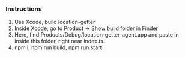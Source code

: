 ### Instructions

1. Use Xcode, build location-getter
2. Inside Xcode, go to Product -> Show build folder in Finder
3. Here, find Products/Debug/location-getter-agent.app and paste in inside this folder, right near index.ts.
4. npm i, npm run build, npm run start

